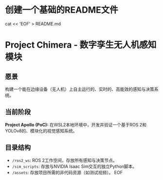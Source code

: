 # 创建一个基础的README文件
cat << 'EOF' > README.md
# Project Chimera - 数字孪生无人机感知模块

## 愿景
构建一个能在边缘设备（无人机）上自主运行的、实时的、高能效的感知与决策系统。

## 当前阶段
**Project Apollo (PoC):** 在WSL2本地环境中，开发并验证一个基于ROS 2和YOLOv8的、模块化的视觉感知系统。

## 目录结构
- `/ros2_ws`: ROS 2工作空间，存放所有感知与决策节点。
- `/sim_scripts`: 存放与NVIDIA Isaac Sim交互的独立Python脚本。
- `/assets`: 存放项目所需的非代码资源（如测试视频）。
EOF
